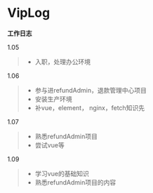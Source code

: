 # VipLog

**工作日志**

1.05

> - 入职，处理办公环境

1.06

> - 参与进refundAdmin，退款管理中心项目
> - 安装生产环境
> - 补vue，element， nginx，fetch知识先

1.07

> - 熟悉refundAdmin项目
> - 尝试vue等

1.09

> - 学习vue的基础知识
> - 熟悉refundAdmin项目的内容
